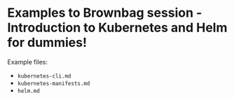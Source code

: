 # Examples to Brownbag session - Introduction to Kubernetes and Helm for dummies!

Example files:
  - `kubernetes-cli.md`
  - `kubernetes-manifests.md`
  - `helm.md`
